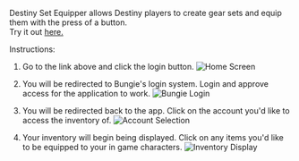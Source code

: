 Destiny Set Equipper allows Destiny players to create gear sets and equip them with the press of a button.<br>
Try it out [here.](https://drewblu.com)

Instructions:

1. Go to the link above and click the login button.
![Home Screen](https://puu.sh/BTxAI/d0490a7fd7.png)

2. You will be redirected to Bungie's login system. Login and approve access for the application to work.
![Bungie Login](https://puu.sh/BTxEI/9cc4f5ad10.png)

3. You will be redirected back to the app. Click on the account you'd like to access the inventory of.
![Account Selection](https://puu.sh/BTxUH/fe192748cf.png)

4. Your inventory will begin being displayed. Click on any items you'd like to be equipped to your in game characters.
![Inventory Display](https://puu.sh/BTxWN/98a5fc7590.jpg)
